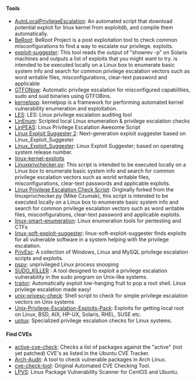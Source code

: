 #### Tools 

- [AutoLocalPrivilegeEscalation](https://github.com/ngalongc/AutoLocalPrivilegeEscalation): An automated script that download potential exploit for linux kernel from exploitdb, and compile them automatically.
- [BeRoot](https://github.com/AlessandroZ/BeRoot): BeRoot Project is a post exploitation tool to check common misconfigurations to find a way to escalate our privilege. exploits.
- [exploit-suggester](https://github.com/pentestmonkey/exploit-suggester): This tool reads the output of “showrev -p” on Solaris machines and outputs a list of exploits that you might want to try. is intended to be executed locally on a Linux box to enumerate basic system info and search for common privilege escalation vectors such as word writable files, misconfigurations, clear-text password and applicable
- [GTFONow](https://github.com/Frissi0n/GTFONow): Automatic privilege escalation for misconfigured capabilities, sudo and suid binaries using GTFOBins.
- [kernelpop](https://github.com/spencerdodd/kernelpop): kernelpop is a framework for performing automated kernel vulnerability enumeration and exploitation.
- [LES](https://github.com/mzet-/linux-exploit-suggester): LES: Linux privilege escalation auditing tool
- [LinEnum](https://github.com/rebootuser/LinEnum): Scripted local Linux enumeration & privilege escalation checks
- [LinPEAS](https://github.com/carlospolop/privilege-escalation-awesome-scripts-suite/tree/master/linPEAS): Linux Privilege Escalation Awesome Script
- [Linux Exploit Suggester 2](https://github.com/jondonas/linux-exploit-suggester-2): Next-generation exploit suggester based on Linux_Exploit_Suggester
- [Linux_Exploit_Suggester](https://github.com/InteliSecureLabs/Linux_Exploit_Suggester): Linux Exploit Suggester; based on operating system release number.
- [linux-kernel-exploits](https://github.com/SecWiki/linux-kernel-exploits)
- [Linuxprivchecker.py](https://github.com/sleventyeleven/linuxprivchecker): This script is intended to be executed locally on a Linux box to enumerate basic system info and search for common privilege escalation vectors such as world writable files, misconfigurations, clear-text passwords and applicable exploits.
- [Linux Privilege Escalation Check Script](https://github.com/linted/linuxprivchecker): Originally forked from the linuxprivchecker.py (Mike Czumak), this script is intended to be executed locally on a Linux box to enumerate basic system info and search for common privilege escalation vectors such as word writable files, misconfigurations, clear-text password and applicable exploits.
- [linux-smart-enumeration](https://github.com/diego-treitos/linux-smart-enumeration): Linux enumeration tools for pentesting and CTFs
- [linux-soft-exploit-suggester](https://github.com/belane/linux-soft-exploit-suggester): linux-soft-exploit-suggester finds exploits for all vulnerable software in a system helping with the privilege escalation.
- [PrivEsc](https://github.com/1N3/PrivEsc): A collection of Windows, Linux and MySQL privilege escalation scripts and exploits.
- [pspy](https://github.com/DominicBreuker/pspy): unprivileged Linux process snooping
- [SUDO_KILLER](https://github.com/TH3xACE/SUDO_KILLER) : A tool designed to exploit a privilege escalation vulnerability in the sudo program on Unix-like systems.
- [traitor](https://github.com/liamg/traitor): Automatically exploit low-hanging fruit to pop a root shell. Linux privilege escalation made easy!
- [unix-privesc-check](https://github.com/pentestmonkey/unix-privesc-check): Shell script to check for simple privilege escalation vectors on Unix systems
- [Unix-Privilege-Escalation-Exploits-Pack](https://github.com/Kabot/Unix-Privilege-Escalation-Exploits-Pack): Exploits for getting local root on Linux, BSD, AIX, HP-UX, Solaris, RHEL, SUSE etc.
- [uptux](https://github.com/initstring/uptux): Specialized privilege escalation checks for Linux systems.

#### Find CVEs

- [active-cve-check](https://github.com/davbo/active-cve-check): Checks a list of packages against the "active" (not yet patched) CVE's as listed in the Ubuntu CVE Tracker.
- [Arch-Audit](https://www.2daygeek.com/arch-audit-a-tool-to-check-vulnerable-packages-in-arch-linux/): A tool to check vulnerable packages in Arch Linux.
- [cve-check-tool](https://github.com/clearlinux/cve-check-tool): Original Automated CVE Checking Tool.
- [LPVS](https://github.com/lwindolf/lpvs): Linux Package Vulnerability Scanner for CentOS and Ubuntu.
